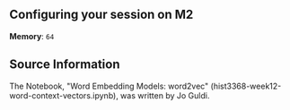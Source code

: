 ## Configuring your session on M2

<!-- Your session's settings should look like the following image: 

<!-- ![placeholdertext](https://github.com/stephbuon/digital-history/blob/master/images/data_team_fields.png?raw=true)

<!-- __Additional environments to load__: `environment`

<!-- __Custom module paths__: `module use $HOME/text_mining_with_python` -->

__Memory__: `64`

## Source Information
The Notebook, "Word Embedding Models: word2vec" (hist3368-week12-word-context-vectors.ipynb), was written by Jo Guldi.

